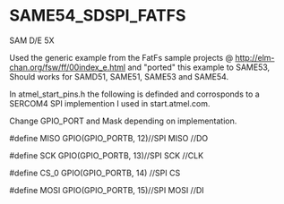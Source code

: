 # SAME54_SDSPI_FATFS
SAM D/E 5X

Used the generic example from the FatFs sample projects  @ http://elm-chan.org/fsw/ff/00index_e.html and "ported" this example to SAME53, Should works for SAMD51, SAME51, SAME53 and SAME54.

In atmel_start_pins.h the following is definded and corrosponds to a SERCOM4 SPI implemention I used in start.atmel.com. 

Change GPIO_PORT and Mask depending on implementation. 

#define MISO GPIO(GPIO_PORTB, 12)//SPI MISO //DO

#define SCK GPIO(GPIO_PORTB, 13)//SPI SCK //CLK

#define CS_0 GPIO(GPIO_PORTB, 14) //SPI CS

#define MOSI GPIO(GPIO_PORTB, 15)//SPI MOSI //DI

